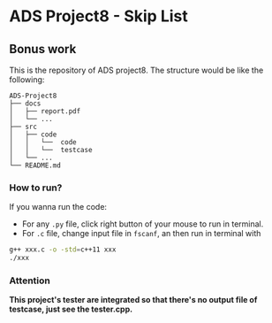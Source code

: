 # ADS Project8 - Skip List
## Bonus work

This is the repository of ADS project8. The structure would be like the following:

```
ADS-Project8
├── docs 
│   ├── report.pdf
│   └── ...
├── src  
│   ├── code
│   │   └──  code
│   │   └──  testcase
│   └── ...
└── README.md
```

### How to run?

If you wanna run the code:
- For any ```.py``` file, click right button of your mouse to run in terminal.
- For ```.c``` file, change input file in ```fscanf```, an then run in terminal with
```bash
g++ xxx.c -o -std=c++11 xxx
./xxx
```

### Attention

**This project's tester are integrated so that there's no output file of testcase, just see the tester.cpp.**